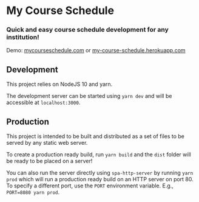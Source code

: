 # My Course Schedule
### Quick and easy course schedule development for any institution!

Demo: [mycourseschedule.com](http://www.mycourseschedule.com/) or [my-course-schedule.herokuapp.com](https://my-course-schedule.herokuapp.com/)

## Development
This project relies on NodeJS 10 and yarn.

The development server can be started using `yarn dev` and will be accessible at `localhost:3000`.

## Production
This project is intended to be built and distributed as a set of files to be served by any static web server.

To create a production ready build, run `yarn build` and the `dist` folder will be ready to be placed on a server!

You can also run the server directly using `spa-http-server` by running `yarn prod` which will run a production ready build on an HTTP server on port 80.
To specify a different port, use the `PORT` environment variable. E.g., `PORT=8080 yarn prod`.
